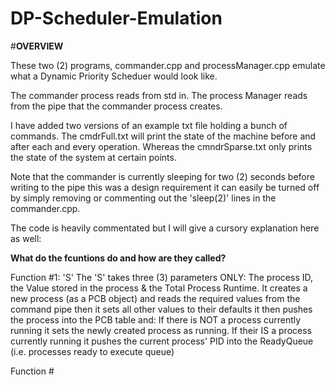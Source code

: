 # DP-Scheduler-Emulation


#**OVERVIEW**

These two (2) programs, commander.cpp and processManager.cpp emulate what a Dynamic Priority Scheduer would look like.

The commander process reads from std in.
The process Manager reads from the pipe that the commander process creates.

I have added two versions of an example txt file holding a bunch of commands.  The cmdrFull.txt will print the state of the machine before and after each and every operation.  Whereas the cmndrSparse.txt only prints the state of the system at certain points.

Note that the commander is currently sleeping for two (2) seconds before writing to the pipe this was a design requirement it can easily be turned off by simply removing or commenting out the 'sleep(2)' lines in the commander.cpp.

The code is heavily commentated but I will give a cursory explanation here as well:

**What do the fcuntions do and how are they called?**

Function #1: 'S'   The 'S' takes three (3) parameters ONLY: The process ID, the Value stored in the process & the Total Process Runtime.   It creates a new process (as a PCB object) and reads the required values from the command pipe then it sets all other values to their defaults it then pushes the process into the PCB table and: If there is NOT a process currently running it sets the newly created process as running.  If their IS a process currently running it pushes the current process' PID into the ReadyQueue (i.e. processes ready to execute queue)

Function #
